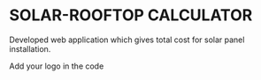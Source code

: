 # SOLAR-ROOFTOP CALCULATOR
Developed web application which gives total cost for solar panel 
installation.



Add your logo in the code
